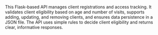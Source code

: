 This Flask-based API manages client registrations and access tracking. It validates client eligibility based on age and number of visits, supports adding, updating, and removing clients, and ensures data persistence in a JSON file. The API uses simple rules to decide client eligibility and returns clear, informative responses.
